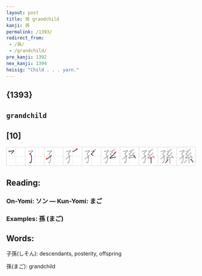 ```yaml
---
layout: post
title: 孫 grandchild
kanji: 孫
permalink: /1393/
redirect_from:
 - /孫/
 - /grandchild/
pre_kanji: 1392
nex_kanji: 1394
heisig: "Child . . . yarn."
---
```


## {1393}

## `grandchild`

## [10]

<div class="stroke"><img src="../images/E5ADAB.png" /></div>

## Reading:

### On-Yomi: ソン &mdash; Kun-Yomi: まご

### Examples: 孫 (まご)

## Words:

子孫(しそん): descendants, posterity, offspring

孫(まご): grandchild
